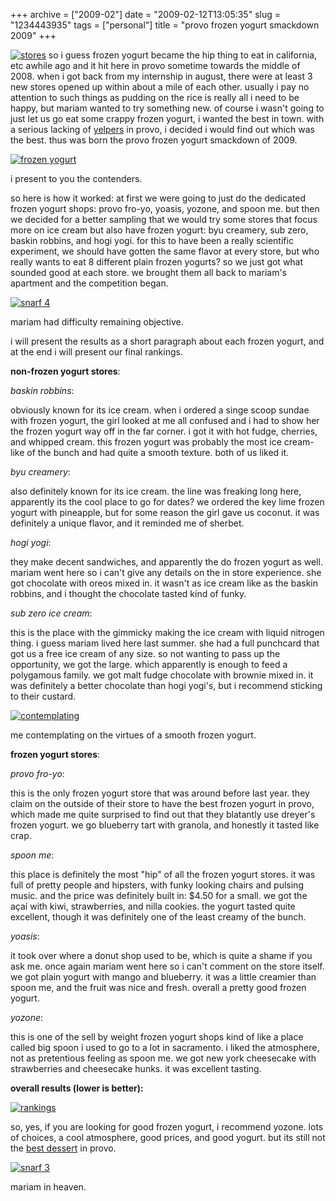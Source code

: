 +++
archive = ["2009-02"]
date = "2009-02-12T13:05:35"
slug = "1234443935"
tags = ["personal"]
title = "provo frozen yogurt smackdown 2009"
+++

[![stores][1]][2] so i guess frozen yogurt became the hip thing to eat in
california, etc awhile ago and it hit here in provo sometime towards the
middle of 2008. when i got back from my internship in august, there were
at least 3 new stores opened up within about a mile of each other. usually
i pay no attention to such things as pudding on the rice is really all
i need to be happy, but mariam wanted to try something new. of course
i wasn't going to just let us go eat some crappy frozen yogurt, i wanted
the best in town. with a serious lacking of [yelpers][3] in provo,
i decided i would find out which was the best. thus was born the provo
frozen yogurt smackdown of 2009.

[![frozen yogurt][4]][5]

i present to you the contenders.

so here is how it worked: at first we were going to just do the dedicated
frozen yogurt shops: provo fro-yo, yoasis, yozone, and spoon me. but then
we decided for a better sampling that we would try some stores that focus
more on ice cream but also have frozen yogurt: byu creamery, sub zero,
baskin robbins, and hogi yogi. for this to have been a really scientific
experiment, we should have gotten the same flavor at every store, but who
really wants to eat 8 different plain frozen yogurts? so we just got what
sounded good at each store. we brought them all back to mariam's apartment
and the competition began.

[![snarf 4][6]][7]

mariam had difficulty remaining objective.

i will present the results as a short paragraph about each frozen yogurt,
and at the end i will present our final rankings.

**non-frozen yogurt stores**:

_baskin robbins_:

obviously known for its ice cream. when i ordered a singe scoop sundae
with frozen yogurt, the girl looked at me all confused and i had to show
her the frozen yogurt way off in the far corner. i got it with hot fudge,
cherries, and whipped cream. this frozen yogurt was probably the most ice
cream-like of the bunch and had quite a smooth texture. both of us liked
it.

_byu creamery_:

also definitely known for its ice cream. the line was freaking long here,
apparently its the cool place to go for dates? we ordered the key lime
frozen yogurt with pineapple, but for some reason the girl gave us
coconut. it was definitely a unique flavor, and it reminded me of sherbet.

_hogi yogi_:

they make decent sandwiches, and apparently the do frozen yogurt as well.
mariam went here so i can't give any details on the in store experience.
she got chocolate with oreos mixed in. it wasn't as ice cream like as the
baskin robbins, and i thought the chocolate tasted kind of funky.

_sub zero ice cream_:

this is the place with the gimmicky making the ice cream with liquid
nitrogen thing. i guess mariam lived here last summer. she had a full
punchcard that got us a free ice cream of any size. so not wanting to pass
up the opportunity, we got the large. which apparently is enough to feed
a polygamous family. we got malt fudge chocolate with brownie mixed in. it
was definitely a better chocolate than hogi yogi's, but i recommend
sticking to their custard.

[![contemplating][8]][9]

me contemplating on the virtues of a smooth frozen yogurt.

**frozen yogurt stores**:

_provo fro-yo_:

this is the only frozen yogurt store that was around before last year.
they claim on the outside of their store to have the best frozen yogurt in
provo, which made me quite surprised to find out that they blatantly use
dreyer's frozen yogurt. we go blueberry tart with granola, and honestly it
tasted like crap.

_spoon me_:

this place is definitely the most "hip" of all the frozen yogurt stores.
it was full of pretty people and hipsters, with funky looking chairs and
pulsing music. and the price was definitely built in: $4.50 for a small.
we got the açaí with kiwi, strawberries, and nilla cookies. the yogurt
tasted quite excellent, though it was definitely one of the least creamy
of the bunch.

_yoasis_:

it took over where a donut shop used to be, which is quite a shame if you
ask me. once again mariam went here so i can't comment on the store
itself. we got plain yogurt with mango and blueberry. it was a little
creamier than spoon me, and the fruit was nice and fresh. overall a pretty
good frozen yogurt.

_yozone_:

this is one of the sell by weight frozen yogurt shops kind of like a place
called big spoon i used to go to a lot in sacramento. i liked the
atmosphere, not as pretentious feeling as spoon me. we got new york
cheesecake with strawberries and cheesecake hunks. it was excellent
tasting.

**overall results (lower is better):**

[![rankings][10]][11]

so, yes, if you are looking for good frozen yogurt, i recommend yozone.
lots of choices, a cool atmosphere, good prices, and good yogurt. but its
still not the [best dessert][12] in provo.

[![snarf 3][13]][14]

mariam in heaven.

[1]: http://farm3.static.flickr.com/2582/4082387232_3da66e5ed9_o.jpg
[2]: http://www.flickr.com/photos/rjbismark90/4082387232/ (stores by ryanallanjohnson, on Flickr)
[3]: http://www.yelp.com/provo-ut
[4]: http://farm4.static.flickr.com/3314/3262766062_d65ba03ffa.jpg
[5]: http://www.flickr.com/photos/28471535@N02/3262766062 (View 'frozen yogurt' on Flickr.com)
[6]: http://farm4.static.flickr.com/3507/3261939869_5578bcd69c.jpg
[7]: http://www.flickr.com/photos/28471535@N02/3261939869 (View 'snarf 4' on Flickr.com)
[8]: http://farm4.static.flickr.com/3521/3262766468_68c6856c65.jpg
[9]: http://www.flickr.com/photos/28471535@N02/3262766468 (View 'contemplating' on Flickr.com)
[10]: http://farm4.static.flickr.com/3497/4081626893_48eb32932a_o.jpg
[11]: http://www.flickr.com/photos/rjbismark90/4081626893/ (rankings by ryanallanjohnson, on Flickr)
[12]: http://puddingontherice.com/
[13]: http://farm4.static.flickr.com/3500/3262766708_0c73889344.jpg
[14]: http://www.flickr.com/photos/28471535@N02/3262766708 (View 'snarf 3' on Flickr.com)

